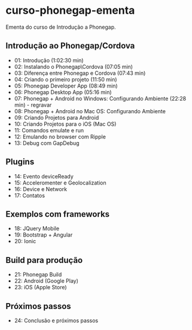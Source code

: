 # curso-phonegap-ementa

Ementa do curso de Introdução a Phonegap.

## Introdução ao Phonegap/Cordova
* 01: Introdução (1:02:30 min)
* 02: Instalando o Phonegap\Cordova (07:05 min)
* 03: Diferença entre Phonegap e Cordova (07:43 min)
* 04: Criando o primeiro projeto (11:50 min)
* 05: Phonegap Developer App (08:49 min)
* 06: Phonegap Desktop App (05:16 min)
* 07: Phonegap + Android no Windows: Configurando Ambiente (22:28 min) - regravar
* 08: Phonegap + Android no Mac OS: Configurando Ambiente
* 09: Criando Projetos para Android
* 10: Criando Projetos para o iOS (Mac OS)
* 11: Comandos emulate e run
* 12: Emulando no browser com Ripple
* 13: Debug com GapDebug

## Plugins
* 14: Evento deviceReady
* 15: Acceleromenter e Geolocalization
* 16: Device e Network
* 17: Contatos

## Exemplos com frameworks
* 18: JQuery Mobile
* 19: Bootstrap + Angular
* 20: Ionic

## Build para produção
* 21: Phonegap Build
* 22: Android (Google Play)
* 23: iOS (Apple Store)

## Próximos passos
* 24: Conclusão e próximos passos
